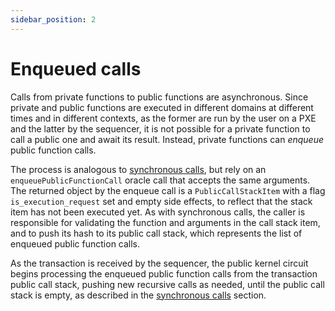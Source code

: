 ```yaml
---
sidebar_position: 2
---
```

# Enqueued calls

Calls from private functions to public functions are asynchronous. Since private and public functions are executed in different domains at different times and in different contexts, as the former are run by the user on a PXE and the latter by the sequencer, it is not possible for a private function to call a public one and await its result. Instead, private functions can _enqueue_ public function calls.

The process is analogous to [synchronous calls](./sync-calls.md), but rely on an `enqueuePublicFunctionCall` oracle call that accepts the same arguments. The returned object by the enqueue call is a `PublicCallStackItem` with a flag `is_execution_request` set and empty side effects, to reflect that the stack item has not been executed yet. As with synchronous calls, the caller is responsible for validating the function and arguments in the call stack item, and to push its hash to its public call stack, which represents the list of enqueued public function calls.

As the transaction is received by the sequencer, the public kernel circuit begins processing the enqueued public function calls from the transaction public call stack, pushing new recursive calls as needed, until the public call stack is empty, as described in the [synchronous calls](./sync-calls.md) section.